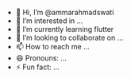 - 👋 Hi, I’m @ammarahmadswati
- 👀 I’m interested in ...
- 🌱 I’m currently learning flutter
- 💞️ I’m looking to collaborate on ...
- 📫 How to reach me ...
- 😄 Pronouns: ...
- ⚡ Fun fact: ...

<!---
ammarahmadswati/ammarahmadswati is a ✨ special ✨ repository because its `README.md` (this file) appears on your GitHub profile.
You can click the Preview link to take a look at your changes.
--->
